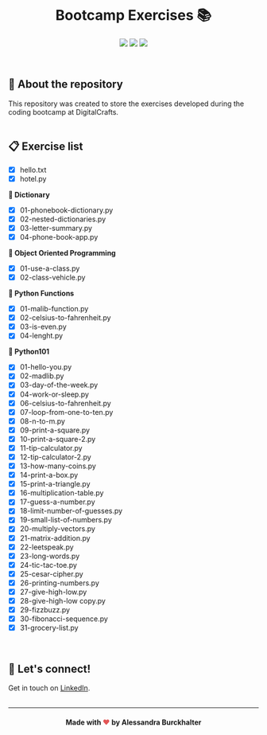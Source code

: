 # <div align="center"> Bootcamp Exercises :books: </div>
  
<p align="center">
<img src="https://img.shields.io/github/languages/count/alessandraburckhalter/Bootcamp-Exercises?color=green"> <img src="https://img.shields.io/github/languages/top/alessandraburckhalter/Bootcamp-Exercises?color=green"> <img src="https://img.shields.io/github/last-commit/alessandraburckhalter/Bootcamp-Exercises?color=green"></p>
<br>

## :book: About the repository
This repository was created to store the exercises developed during the coding bootcamp at DigitalCrafts.
<br>
<br>
## :clipboard: Exercise list
- [x] hello.txt
- [x] hotel.py

**:open_file_folder: Dictionary**
- [x] 01-phonebook-dictionary.py
- [x] 02-nested-dictionaries.py
- [x] 03-letter-summary.py
- [x] 04-phone-book-app.py

**:open_file_folder: Object Oriented Programming**
- [x] 01-use-a-class.py
- [x] 02-class-vehicle.py

**:open_file_folder: Python Functions**
- [x] 01-malib-function.py
- [x] 02-celsius-to-fahrenheit.py
- [x] 03-is-even.py
- [x] 04-lenght.py

**:open_file_folder: Python101**
- [x] 01-hello-you.py
- [x] 02-madlib.py
- [x] 03-day-of-the-week.py
- [x] 04-work-or-sleep.py
- [x] 06-celsius-to-fahrenheit.py
- [x] 07-loop-from-one-to-ten.py
- [x] 08-n-to-m.py
- [x] 09-print-a-square.py
- [x] 10-print-a-square-2.py
- [x] 11-tip-calculator.py
- [x] 12-tip-calculator-2.py
- [x] 13-how-many-coins.py
- [x] 14-print-a-box.py
- [x] 15-print-a-triangle.py
- [x] 16-multiplication-table.py
- [x] 17-guess-a-number.py
- [x] 18-limit-number-of-guesses.py
- [x] 19-small-list-of-numbers.py
- [x] 20-multiply-vectors.py
- [x] 21-matrix-addition.py
- [x] 22-leetspeak.py
- [x] 23-long-words.py
- [x] 24-tic-tac-toe.py
- [x] 25-cesar-cipher.py
- [x] 26-printing-numbers.py
- [x] 27-give-high-low.py
- [x] 28-give-high-low copy.py
- [x] 29-fizzbuzz.py
- [x] 30-fibonacci-sequence.py
- [x] 31-grocery-list.py

<br>

## :wave: Let's connect!
Get in touch on [LinkedIn](https://www.linkedin.com/in/alessandra-burckhalter/).
<br /> 
<br /> 

****
####  <div align="center">Made with <span style="color: #e25555;">&#9829;</span> by Alessandra Burckhalter</div>

